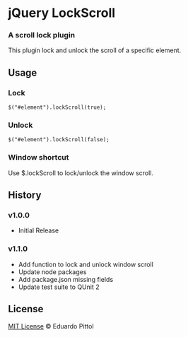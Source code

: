 # jQuery LockScroll

### A scroll lock plugin

This plugin lock and unlock the scroll of a specific element.

## Usage

### Lock

	$("#element").lockScroll(true);

### Unlock

	$("#element").lockScroll(false);

### Window shortcut

Use $.lockScroll to lock/unlock the window scroll.

## History

### v1.0.0

* Initial Release

### v1.1.0

* Add function to lock and unlock window scroll
* Update node packages
* Add package.json missing fields
* Update test suite to QUnit 2

## License

[MIT License](http://opensource.org/licenses/MIT) © Eduardo Pittol
